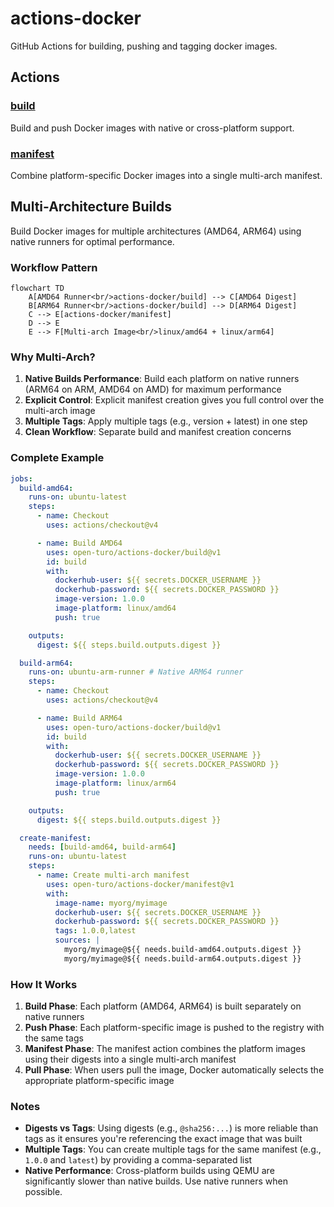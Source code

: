 # actions-docker

GitHub Actions for building, pushing and tagging docker images.

## Actions

### [build](./build)

Build and push Docker images with native or cross-platform support.

### [manifest](./manifest)

Combine platform-specific Docker images into a single multi-arch manifest.

## Multi-Architecture Builds

Build Docker images for multiple architectures (AMD64, ARM64) using native runners for optimal performance.

### Workflow Pattern

```mermaid
flowchart TD
    A[AMD64 Runner<br/>actions-docker/build] --> C[AMD64 Digest]
    B[ARM64 Runner<br/>actions-docker/build] --> D[ARM64 Digest]
    C --> E[actions-docker/manifest]
    D --> E
    E --> F[Multi-arch Image<br/>linux/amd64 + linux/arm64]
```

### Why Multi-Arch?

1. **Native Builds Performance**: Build each platform on native runners (ARM64 on ARM, AMD64 on AMD) for maximum performance
2. **Explicit Control**: Explicit manifest creation gives you full control over the multi-arch image
3. **Multiple Tags**: Apply multiple tags (e.g., version + latest) in one step
4. **Clean Workflow**: Separate build and manifest creation concerns

### Complete Example

```yaml
jobs:
  build-amd64:
    runs-on: ubuntu-latest
    steps:
      - name: Checkout
        uses: actions/checkout@v4

      - name: Build AMD64
        uses: open-turo/actions-docker/build@v1
        id: build
        with:
          dockerhub-user: ${{ secrets.DOCKER_USERNAME }}
          dockerhub-password: ${{ secrets.DOCKER_PASSWORD }}
          image-version: 1.0.0
          image-platform: linux/amd64
          push: true

    outputs:
      digest: ${{ steps.build.outputs.digest }}

  build-arm64:
    runs-on: ubuntu-arm-runner # Native ARM64 runner
    steps:
      - name: Checkout
        uses: actions/checkout@v4

      - name: Build ARM64
        uses: open-turo/actions-docker/build@v1
        id: build
        with:
          dockerhub-user: ${{ secrets.DOCKER_USERNAME }}
          dockerhub-password: ${{ secrets.DOCKER_PASSWORD }}
          image-version: 1.0.0
          image-platform: linux/arm64
          push: true

    outputs:
      digest: ${{ steps.build.outputs.digest }}

  create-manifest:
    needs: [build-amd64, build-arm64]
    runs-on: ubuntu-latest
    steps:
      - name: Create multi-arch manifest
        uses: open-turo/actions-docker/manifest@v1
        with:
          image-name: myorg/myimage
          dockerhub-user: ${{ secrets.DOCKER_USERNAME }}
          dockerhub-password: ${{ secrets.DOCKER_PASSWORD }}
          tags: 1.0.0,latest
          sources: |
            myorg/myimage@${{ needs.build-amd64.outputs.digest }}
            myorg/myimage@${{ needs.build-arm64.outputs.digest }}
```

### How It Works

1. **Build Phase**: Each platform (AMD64, ARM64) is built separately on native runners
2. **Push Phase**: Each platform-specific image is pushed to the registry with the same tags
3. **Manifest Phase**: The manifest action combines the platform images using their digests into a single multi-arch manifest
4. **Pull Phase**: When users pull the image, Docker automatically selects the appropriate platform-specific image

### Notes

- **Digests vs Tags**: Using digests (e.g., `@sha256:...`) is more reliable than tags as it ensures you're referencing the exact image that was built
- **Multiple Tags**: You can create multiple tags for the same manifest (e.g., `1.0.0` and `latest`) by providing a comma-separated list
- **Native Performance**: Cross-platform builds using QEMU are significantly slower than native builds. Use native runners when possible.
